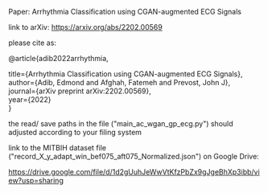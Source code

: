 Paper: Arrhythmia Classification using CGAN-augmented ECG Signals

link to arXiv: https://arxiv.org/abs/2202.00569

please cite as:

@article{adib2022arrhythmia,

  title={Arrhythmia Classification using CGAN-augmented ECG Signals},  
  author={Adib, Edmond and Afghah, Fatemeh and Prevost, John J},  
  journal={arXiv preprint arXiv:2202.00569},  
  year={2022}  
}

the read/ save paths in the file ("main_ac_wgan_gp_ecg.py") should adjusted according to your filing system

link to the MITBIH dataset file ("record_X_y_adapt_win_bef075_aft075_Normalized.json") on Google Drive:

https://drive.google.com/file/d/1d2gUuhJeWwVtKfzPbZx9gJgeBhXp3ibb/view?usp=sharing

